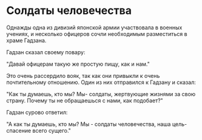 # Солдаты человечества

Однажды одна из дивизий японской армии участвовала в военных учениях, и несколько офицеров сочли необходимым разместиться в храме Гадзана.

Гадзан сказал своему повару:

"Давай офицерам такую же простую пищу, как и нам."

Это очень рассердило вояк, так как они привыкли к очень почтительному отношению. Один из них отправился к Гадзану и сказал:

"Как ты думаешь, кто мы? Мы- солдаты, жертвующие жизнями за свою страну. Почему ты не обращаешься с нами, как подобает?"

Гадзан сурово ответил:

"А как ты думаешь, кто мы? Мы - солдаты человечества, наша цель- спасение всего сущего."
